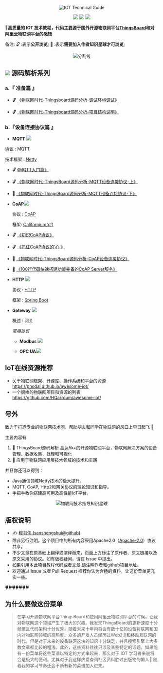 <p align="center">
    <img src="https://james-1258744956.cos.ap-shanghai.myqcloud.com/IOT%20Technical%20Guide/logo.png" alt="IOT Technical Guide">
</p>
<p align="center">
    <a href="https://travis-ci.org/sanshengshui/IOT-Technical-Guide"><img src="https://travis-ci.org/sanshengshui/IOT-Technical-Guide.svg?branch=master" /></a>
    <a href="https://github.com/sanshengshui/Groza/blob/master/LICENSE"><img src="https://img.shields.io/badge/license-Apache-000000.svg" /></a>
    <a href="https://github.com/sanshengshui/IOT-Technical-Guide/issues"><img src="http://isitmaintained.com/badge/open/dreamans/syncd.svg" /></a>




 **:maple_leaf:高质量的 IOT 技术教程，代码主要源于国外开源物联网平台[ThingsBoard](https://thingsboard.io/)和对阿里云物联网平台的感悟**



备注:  :unlock: :表示**公开浏览**;   :closed_lock_with_key: :表示**需要加入作者知识星球才可浏览**; 


<p align="center">
    <img src="https://james-1258744956.cos.ap-shanghai.myqcloud.com/thingsboard-mqtt-part2/halving_line.jpg" alt="分割线">
</p>
<p align="center">


## ![](https://james-1258744956.cos.ap-shanghai.myqcloud.com/thingsboard-mqtt-part2/thingsboard_logo_blue.png?imageMogr2/thumbnail/!10p) 源码解析系列

### a.『 准备篇 』

- :unlock: [《物联网时代-Thingsboard源码分析-调试环境调试》](https://blog.mushuwei.cn/2018/07/21/%E7%89%A9%E8%81%94%E7%BD%91%E6%97%B6%E4%BB%A3-Thingsboard%E6%BA%90%E7%A0%81%E5%88%86%E6%9E%90-%E8%B0%83%E8%AF%95%E7%8E%AF%E5%A2%83%E6%90%AD%E5%BB%BA/)<br>

- :unlock: [《物联网时代-Thingsboard源码分析-项目结构说明》](https://blog.mushuwei.cn/2018/07/24/%E7%89%A9%E8%81%94%E7%BD%91%E6%97%B6%E4%BB%A3-ThingsBoard%E6%BA%90%E7%A0%81%E5%88%86%E6%9E%90-%E9%A1%B9%E7%9B%AE%E7%BB%93%E6%9E%84%E8%AF%B4%E6%98%8E/)<br>

### b.『设备连接协议篇 』

- **MQTT** ![](https://james-1258744956.cos.ap-shanghai.myqcloud.com/IOT%20Technical%20Guide/MQTT.png)

 协议 :  [MQTT](http://mqtt.org/)

 技术框架 :  [Netty](https://netty.io/)

- :unlock: [《MQTT入门篇》](https://blog.mushuwei.cn/2020/02/05/mqtt入门篇/)<br>

- :unlock: [《物联网时代-ThingsBoard源码分析-MQTT设备连接协议-上》](https://blog.mushuwei.cn/2020/01/24/物联网时代-ThingsBoard源码分析-MQTT设备连接协议-上/)<br>

- :closed_lock_with_key: [《物联网时代-ThingsBoard源码分析-MQTT设备连接协议-下》](https://blog.mushuwei.cn/2020/04/23/物联网时代-ThingsBoard源码分析-MQTT设备连接协议-下/)<br>

  

- **CoAP**![](https://james-1258744956.cos.ap-shanghai.myqcloud.com/IOT%20Technical%20Guide/coap.png)

  协议 :  [CoAP](https://coap.technology/)

  框架: [Californium(cf)](https://www.eclipse.org/californium/)
  
- :unlock: [《初识CoAP协议》](https://blog.mushuwei.cn/2020/04/30/%E5%88%9D%E8%AF%86CoAP%E5%8D%8F%E8%AE%AE/)<br>

- :unlock: [《抓住CoAP协议的'心'》](https://blog.mushuwei.cn/2020/05/07/%E6%8A%93%E4%BD%8FCoAP%E5%8D%8F%E8%AE%AE%E7%9A%84-%E5%BF%83/)<br> 

- :closed_lock_with_key: [《物联网时代-ThingsBoard源码分析-CoAP设备连接协议》](https://blog.mushuwei.cn/2020/05/13/%E7%89%A9%E8%81%94%E7%BD%91%E6%97%B6%E4%BB%A3-ThingsBoard%E6%BA%90%E7%A0%81%E5%88%86%E6%9E%90-CoAP%E8%AE%BE%E5%A4%87%E8%BF%9E%E6%8E%A5%E5%8D%8F%E8%AE%AE/)<br> 

- :closed_lock_with_key: [《100行代码快速搭建功能完备的CoAP Server服务》](https://blog.mushuwei.cn/2020/05/10/100%E8%A1%8C%E4%BB%A3%E7%A0%81%E5%BF%AB%E9%80%9F%E6%90%AD%E5%BB%BA%E5%8A%9F%E8%83%BD%E5%AE%8C%E5%A4%87%E7%9A%84CoAP-Server%E6%9C%8D%E5%8A%A1/)<br> 

- **HTTP** ![](https://james-1258744956.cos.ap-shanghai.myqcloud.com/IOT%20Technical%20Guide/HTTP.png)
  
  协议 :  [HTTP](https://baike.baidu.com/item/HTTP/243074)
  
  框架 :  [Spring Boot](https://spring.io/projects/spring-boot)
  
  


- **Gateway** ![](https://james-1258744956.cos.ap-shanghai.myqcloud.com/IOT%20Technical%20Guide/gateway.png)
  
  概述 : 网关
  
  *常用协议*
  
  - **Modbus** ![](https://james-1258744956.cos.ap-shanghai.myqcloud.com/gateway/modbus.jpg)
  
  - **OPC UA**![](https://james-1258744956.cos.ap-shanghai.myqcloud.com/gateway/opcUA-logo.jpg)
  
  

## IoT在线资源推荐

-  关于物联网框架、开源库、操作系统和平台的资源 https://phodal.github.io/awesome-iot/
- 一个很棒的物联网项目和资源的列表  https://github.com/HQarroum/awesome-iot/



## 号外

  致力于打造专业的物联网技术圈，帮助朋友和同学在物联网的风口上早日起飞 🛫️

主要内容有:
1. :loudspeaker: ThingsBoard源码解析
高达5k+的开源物联网平台，物联网解决方案的设备管理、数据收集、处理和可视化
2. :wind_chime: 应用于物联网应用层技术领域的技术和实践

并且你还可以得到：

- Java通信领域Netty技术的极大提升。
- MQTT, CoAP, Http2和网关协议的理论知识和指导。
- 手把手教你搭建高可用及高性能IoT平台。

<p align="center">
    <img src="https://james-1258744956.cos.ap-shanghai.myqcloud.com/thingsboard-mqtt-part2/Knowledge.jpg?imageMogr2/thumbnail/!50p" alt="物联网技术指导知识星球">
</p>
<p align="center">





## 版权说明

- ✍️ [穆书伟 (sanshengshui@github)](https://github.com/sanshengshui)
- 除非另行注明，这个项目中的所有内容采用Apache2.0（[Apache-2.0](http://www.apache.org/licenses/LICENSE-2.0)）协议共享。
- 不少文章在原基础上翻译或演绎而来，页面上方标注了原作者、原文链接以及原文采用的协议。如有版权疑问，请在 Issue 中提出。
- 如果引用本此项目教程代码或者文章,请注明作者和github项目地址。
- 欢迎通过 Issue 或者 Pull Request 推荐你认为合适的资料，让这份菜单更充实一些。

:four_leaf_clover::four_leaf_clover::four_leaf_clover::four_leaf_clover::four_leaf_clover::four_leaf_clover::four_leaf_clover:

## 为什么要做这份菜单

> 在学习开源物联网平台ThingsBoard和使用阿里云物联网平台的时候，让我对物联网这个领域产生了极大的兴趣。我发现ThingsBoard的更新速度十分频繁且代码架构十分优秀，随着未来十年内将会有数十亿的设备将联网和国内对物联网领域的高热度。众多的开发人员经历过Web2.0和移动互联网的时代，但是对于未来的设备联网这块的知识十分缺乏，并且搜索引擎上大多数文章都比较的粗浅。此外，这些资料往往只涉及某些特定的话题，如果能有一份菜单将这些菜谱以特定的方式串起来，那么对于 IOT 学习者来说将会是极大的便利。尤其对于我这样热爱查阅社区资料胜过出版物的懒人:new_moon_with_face: 随着我的学习节奏还会不断有新的菜谱加入进来。
>

